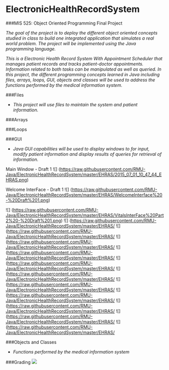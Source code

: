 # ElectronicHealthRecordSystem

###MIS 525:  Object Oriented Programming   Final Project

_The goal of the project is to deploy the different object oriented concepts studied in class to build one integrated application that simulates a real world problem. The project will be implemented using the Java programming language._

_This is a Electronic Health Record System With Appointment Scheduler that manages patient records and tracks patient-doctor appointments. Information related to both tasks can be manipulated as well as queried. In this project, the different programming concepts learned in Java including files, arrays, loops, GUI, objects and classes will be used to address the functions performed by the medical information system._

###Files
*  _This project will use files to maintain the system and patient information._

###Arrays

###Loops

###GUI
*  _Java GUI capabilities will be used to display windows to for input, modify patient information and display results of queries for retrieval of information._

Main Window - Draft 1
![] (https://raw.githubusercontent.com/RMU-Java/ElectronicHealthRecordSystem/master/EHRAS/2015_07_01_10_47_44_EHRAS.png)

Welcome InterFace - Draft 1
![] (https://raw.githubusercontent.com/RMU-Java/ElectronicHealthRecordSystem/master/EHRAS/WelcomeInterface%20-%20Draft%201.png)

![] (https://raw.githubusercontent.com/RMU-Java/ElectronicHealthRecordSystem/master/EHRAS/VitalsInterFace%20Part2%20-%20Draft%201.png)
![] (https://raw.githubusercontent.com/RMU-Java/ElectronicHealthRecordSystem/master/EHRAS/
![] (https://raw.githubusercontent.com/RMU-Java/ElectronicHealthRecordSystem/master/EHRAS/
![] (https://raw.githubusercontent.com/RMU-Java/ElectronicHealthRecordSystem/master/EHRAS/
![] (https://raw.githubusercontent.com/RMU-Java/ElectronicHealthRecordSystem/master/EHRAS/
![] (https://raw.githubusercontent.com/RMU-Java/ElectronicHealthRecordSystem/master/EHRAS/
![] (https://raw.githubusercontent.com/RMU-Java/ElectronicHealthRecordSystem/master/EHRAS/
![] (https://raw.githubusercontent.com/RMU-Java/ElectronicHealthRecordSystem/master/EHRAS/
![] (https://raw.githubusercontent.com/RMU-Java/ElectronicHealthRecordSystem/master/EHRAS/
![] (https://raw.githubusercontent.com/RMU-Java/ElectronicHealthRecordSystem/master/EHRAS/
![] (https://raw.githubusercontent.com/RMU-Java/ElectronicHealthRecordSystem/master/EHRAS/
![] (https://raw.githubusercontent.com/RMU-Java/ElectronicHealthRecordSystem/master/EHRAS/


###Objects and Classes
*  _Functions performed by the medical information system_


###Grading
![](http://i.imgur.com/uphy7DZ.png)




